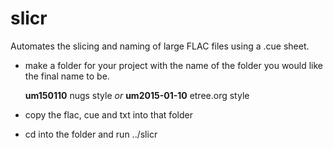 # slicr
Automates the slicing and naming of large FLAC files using a .cue sheet.

* make a folder for your project with the name of the folder you would like the final name to be. 

  **um150110** nugs style
  *or*
  **um2015-01-10** etree.org style 

* copy the flac, cue and txt into that folder

* cd into the folder and run ../slicr
